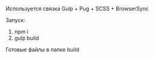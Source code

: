 Используется связка Gulp + Pug + SCSS + BrowserSync

Запуск:

1) npm i
2) gulp build

Готовые файлы в папке build
